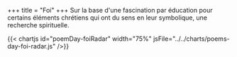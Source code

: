 +++
title = "Foi"
+++
Sur la base d'une fascination par éducation pour certains éléments chrétiens qui ont du sens en leur symbolique, une recherche spirituelle.

{{< chartjs id="poemDay-foiRadar" width="75%" jsFile="../../charts/poems-day-foi-radar.js" />}}
